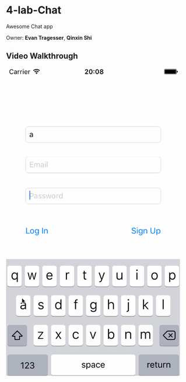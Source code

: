 # 4-lab-Chat
Awesome Chat app

Owner: **Evan Tragesser**, **Qinxin Shi**



## Video Walkthrough

![walkthrough video](chat-demo.gif)